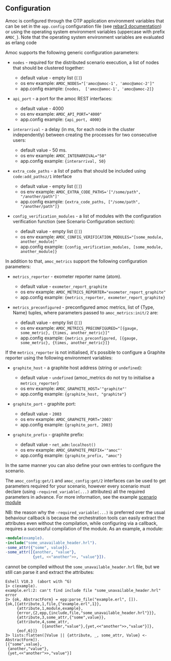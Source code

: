 ## Configuration

Amoc is configured through the OTP application environment variables that
can be set in the `app.config` configuration file (see [rebar3 documentation](https://www.rebar3.org/docs/releases#section-overlays))
or using the operating system environment variables (uppercase with prefix ``AMOC_``). Note that the operating system environment variables are evaluated as erlang code

Amoc supports the following generic configuration parameters:

* ``nodes`` - required for the distributed scenario execution, a list of nodes that should be clustered together:
    * default value - empty list (`[]`)
    * os env example: `AMOC_NODES="['amoc@amoc-1', 'amoc@amoc-2']"`
    * app.config example:  `{nodes,  ['amoc@amoc-1', 'amoc@amoc-2]}`                                  

* ``api_port`` - a port for the amoc REST interfaces:
    * default value - 4000
    * os env example: `AMOC_API_PORT="4000"`
    * app.config example:  `{api_port, 4000}`
                                      
* ``interarrival`` - a delay (in ms, for each node in the cluster independently) between creating the processes
  for two consecutive users:
    * default value - 50 ms.
    * os env example: `AMOC_INTERARRIVAL="50"`
    * app.config example:  `{interarrival, 50}`

* ``extra_code_paths`` - a list of paths that should be included using `code:add_pathsz/1` interface
    * default value - empty list (`[]`)
    * os env example: `AMOC_EXTRA_CODE_PATHS='["/some/path", "/another/path"]'`
    * app.config example:  `{extra_code_paths, ["/some/path", "/another/path"]}`
    
* ``config_verification_modules`` - a list of modules with the configuration verification function 
(see Scenario Configuration section):
    * default value - empty list (`[]`)
    * os env example: `AMOC_CONFIG_VERIFICATION_MODULES="[some_module, another_module]"`
    * app.config example:  `{config_verification_modules, [some_module, another_module]}`

In addition to that, `amoc_metrics` support the following configuration parameters:

* ``metrics_reporter`` - exometer reporter name (atom).
    * default value - `exometer_report_graphite`
    * os env example: `AMOC_METRICS_REPORTER="exometer_report_graphite"`
    * app.config example:  `{metrics_reporter, exometer_report_graphite}`
    
* ``metrics_preconfigured`` - preconfigured amoc metrics, list of {Type, Name} tuples, 
where parameters passed to `amoc_metrics:init/2` are:
    * default value - empty list (`[]`)
    * os env example: `AMOC_METRICS_PRECONFIGURED="[{gauge, some_metric}, {times, another_metric}]"`
    * app.config example:  `{metrics_preconfigured, [{gauge, some_metric}, {times, another_metric}]}`

If the ``metrics_reporter`` is not initialised, it's possible to configure a Graphite reporter
using the following environment variables:

* ``graphite_host`` - a graphite host address (string or `undefined`):
    * default value - `undefined` (amoc_metrics do not try to initialise a ``metrics_reporter``)
    * os env example: `AMOC_GRAPHITE_HOST='"graphite"'`
    * app.config example:  `{graphite_host, "graphite"}`

* ``graphite_port`` - graphite port:
    * default value - `2003`
    * os env example: `AMOC_GRAPHITE_PORT='2003'`
    * app.config example:  `{graphite_port, 2003}`    
    
* ``graphite_prefix`` - graphite prefix:
    * default value - `net_adm:localhost()`
    * os env example: `AMOC_GRAPHITE_PREFIX='"amoc"'`
    * app.config example:  `{graphite_prefix, "amoc"}`    
       

In the same manner you can also define your own entries to configure the scenario.

The ``amoc_config:get/1`` and ``amoc_config:get/2`` interfaces can be used to get
parameters required for your scenario, however every scenario must declare (using
`-required_variable(...)` attributes) all the required parameters in advance. For more
information, see the example [scenario module](../integration_test/dummy_scenario.erl)


NB: the reason why the `-required_variable(...)` is preferred over the usual behaviour
callback is because the orchestration tools can easily extract the attributes even
without the compilation, while configuring via a callback, requires a successful
compilation of the module. As an example, a module:
```erlang
-module(example).
-include("some_unavailable_header.hrl").
-some_attr({"some", value}).
-some_attr([{another, "value"}, 
            {yet, <<"another">>, "value"}]).
```
cannot be compiled without the ``some_unavailable_header.hrl`` file, but we still
can parse it and extract the attributes:
```
Eshell V10.3  (abort with ^G)
1> c(example).
example.erl:2: can't find include file "some_unavailable_header.hrl"
error
2> {ok, AbstractForm} = epp:parse_file("example.erl", []).
{ok,[{attribute,1,file,{"example.erl",1}},
     {attribute,1,module,example},
     {error,{2,epp,{include,file,"some_unavailable_header.hrl"}}},
     {attribute,3,some_attr,{"some",value}}, 
     {attribute,4,some_attr,
                [{another,"value"},{yet,<<"another">>,"value"}]}, 
     {eof,6}]}
3> lists:flatten([Value || {attribute, _, some_attr, Value} <- AbstractForm]).
[{"some",value},
 {another,"value"},
 {yet,<<"another">>,"value"}]

```
